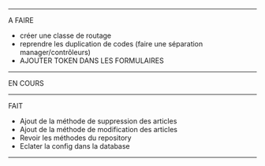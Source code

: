 ----------------------------------
A FAIRE

- créer une classe de routage
- reprendre les duplication de codes (faire une séparation manager/contrôleurs)
- AJOUTER TOKEN DANS LES FORMULAIRES


----------------------------------
EN COURS



----------------------------------
FAIT
- Ajout de la méthode de suppression des articles
- Ajout de la méthode de modification des articles
- Revoir les méthodes du repository
- Eclater la config dans la database
----------------------------------

